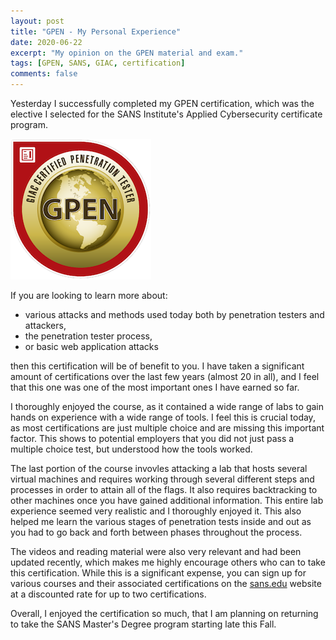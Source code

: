 ```yaml
---
layout: post
title: "GPEN - My Personal Experience"
date: 2020-06-22
excerpt: "My opinion on the GPEN material and exam."
tags: [GPEN, SANS, GIAC, certification]
comments: false
---
```


Yesterday I successfully completed my GPEN certification, which was the elective I selected for the SANS Institute's Applied Cybersecurity certificate program.

![GPNE Badge](/assets/img/giac-penetration-tester-gpen.png)

If you are looking to learn more about:

* various attacks and methods used today both by penetration testers and attackers,
* the penetration tester process,
* or basic web application attacks

then this certification will be of benefit to you. I have taken a significant amount of certifications over the last few years (almost 20 in all), and I feel that this one was one of the most important ones I have earned so far.

I thoroughly enjoyed the course, as it contained a wide range of labs to gain hands on experience with a wide range of tools. I feel this is crucial today, as most certifications are just multiple choice and are missing this important factor. This shows to potential employers that you did not just pass a multiple choice test, but understood how the tools worked.

The last portion of the course invovles attacking a lab that hosts several virtual machines and requires working through several different steps and processes in order to attain all of the flags. It also requires backtracking to other machines once you have gained additional information. This entire lab experience seemed very realistic and I thoroughly enjoyed it. This also helped me learn the various stages of penetration tests inside and out as you had to go back and forth between phases throughout the process.

The videos and reading material were also very relevant and had been updated recently, which makes me highly encourage others who can to take this certification. While this is a significant expense, you can sign up for various courses and their associated certifications on the <a href="https://www.sans.edu">sans.edu</a> website at a discounted rate for up to two certifications.

Overall, I enjoyed the certification so much, that I am planning on returning to take the SANS Master's Degree program starting late this Fall.
